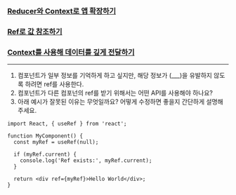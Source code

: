 ### [Reducer와 Context로 앱 확장하기](https://ko.react.dev/learn/scaling-up-with-reducer-and-context)

### [Ref로 값 참조하기](https://ko.react.dev/learn/referencing-values-with-refs)

### [Context를 사용해 데이터를 깊게 전달하기](https://ko.react.dev/learn/passing-data-deeply-with-context)

---

1. 컴포넌트가 일부 정보를 기억하게 하고 싶지만, 해당 정보가 (\_\_\_)을 유발하지 않도록 하려면 ref를 사용한다.
2. 컴포넌트가 다른 컴포넌의 ref를 받기 위해서는 어떤 API를 사용해야 하나요?
3. 아래 예시가 잘못된 이유는 무엇일까요? 어떻게 수정하면 좋을지 간단하게 설명해주세요.

```
import React, { useRef } from 'react';

function MyComponent() {
  const myRef = useRef(null);

  if (myRef.current) {
    console.log('Ref exists:', myRef.current);
  }

  return <div ref={myRef}>Hello World</div>;
}

```
